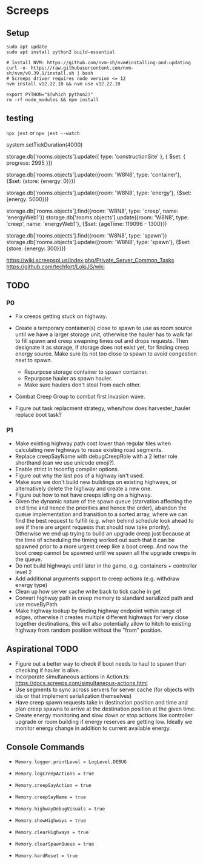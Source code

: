 # Screeps

## Setup

```shell
sudo apt update
sudo apt install python2 build-essential

# Install NVM: https://github.com/nvm-sh/nvm#installing-and-updating
curl -o- https://raw.githubusercontent.com/nvm-sh/nvm/v0.39.1/install.sh | bash
# Screeps driver requires node version <= 12
nvm install v12.22.10 && nvm use v12.22.10

export PYTHON="$(which python2)"
rm -rf node_modules && npm install
```

## testing

`npx jest` or `npx jest --watch`

system.setTickDuration(4000)

storage.db['rooms.objects'].update({ type: 'constructionSite' }, { $set: { progress: 2995 }})

storage.db['rooms.objects'].update({room: 'W8N8', type: 'container'}, {$set: {store: {energy: 0}}})

storage.db['rooms.objects'].update({room: 'W8N8', type: 'energy'}, {$set: {energy: 5000}})

storage.db['rooms.objects'].find({room: 'W8N8', type: 'creep', name: 'energyWeb1'})
storage.db['rooms.objects'].update({room: 'W8N8', type: 'creep', name: 'energyWeb1'}, {$set: {ageTime: 119096 - 1300}})

storage.db['rooms.objects'].find({room: 'W8N8', type: 'spawn'})
storage.db['rooms.objects'].update({room: 'W8N8', type: 'spawn'}, {$set: {store: {energy: 300}}})

https://wiki.screepspl.us/index.php/Private_Server_Common_Tasks
https://github.com/techfort/LokiJS/wiki

## TODO

### P0

* Fix creeps getting stuck on highway.
* Create a temporary container(s) close to spawn to use as room source until we have a larger storage unit, otherwise the hauler has to walk far to fill spawn and creep swapning times out and drops requests. Then designate it as storage, if storage does not exist yet, for finding creep energy source. Make sure its not too close to spawn to avoid congestion next to spawn.
  + Repurpose storage container to spawn container.
  + Repurpose hauler as spawn hauler.
  + Make sure haulers don't steal from each other.

* Combat Creep Group to combat first invasion wave.
* Figure out task replacment strategy, when/how does harvester_hauler replace boot task?

### P1

* Make existing highway path cost lower than regular tiles when calculating new highways to reuse existing road segments.
* Replace creepSayName with debugCreepRole with a 2 letter role shorthand (can we use unicode emoji?).
* Enable strict in tsconfig compiler options.
* Figure out why the last pos of a highway isn't used.
* Make sure we don't build new buildings on existing highways, or alternatively delete the highway and create a new one.
* Figure out how to not have creeps idling on a highway.
* Given the dynamic nature of the spawn queue (starvation affecting the end time and hence the priorities and hence the order), abandon the queue implementation and transition to a sorted array, where we can find the best request to fulfill (e.g. when behind schedule look ahead to see if there are urgent requests that should now take priority). Otherwise we end up trying to build an upgrade creep just because at the time of scheduling the timing worked out such that it can be spawned prior to a more urgent creep like a boot creep. And now the boot creep cannot be spawned until we spawn all the upgrade creeps in the queue.
* Do not build highways until later in the game, e.g. containers + controller level 2
* Add additional arguments support to creep actions (e.g. withdraw energy type)
* Clean up how server cache write back to tick cache in get
* Convert highway path in creep memory to standard serialized path and use moveByPath
* Make highway lookup by finding highway endpoint within range of edges, otherwise it creates multiple different highways for very close together destinations, this will also potentially allow to hitch to existing highway from random position without the "from" position.

## Aspirational TODO

* Figure out a better way to check if boot needs to haul to spawn than checking if hauler is alive.
* Incorporate simultaneous actions in Action.ts: https://docs.screeps.com/simultaneous-actions.html
* Use segments to sync across servers for server cache (for objects with ids or that implement serialization themselves)
* Have creep spawn requests take in destination position and time and plan creep spawns to arrive at the destination position at the given time.
* Create energy monitoring and slow down or stop actions like controller upgrade or room building if energy reserves are getting low. Ideally we monitor energy change in addition to current available energy.

## Console Commands

* `Memory.logger.printLevel = LogLevel.DEBUG`
* `Memory.logCreepActions = true`
* `Memory.creepSayAction = true`

* `Memory.creepSayName = true`

* `Memory.highwayDebugVisuals = true`

* `Memory.showHighways = true`

* `Memory.clearHighways = true`

* `Memory.clearSpawnQueue = true`

* `Memory.hardReset = true`
